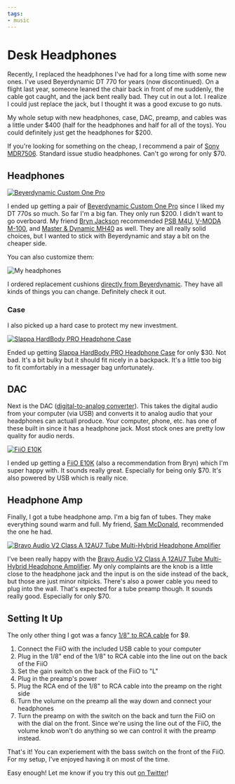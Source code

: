 ```yaml
---
tags:
- music
---
```


# Desk Headphones

Recently, I replaced the headphones I've had for a long time with some new ones. I've used Beyerdynamic DT 770 for years (now discontinued). On a flight last year, someone leaned the chair back in front of me suddenly, the cable got caught, and the jack bent really bad. They cut in out a lot. I realize I could just replace the jack, but I thought it was a good excuse to go nuts.

My whole setup with new headphones, case, DAC, preamp, and cables was a little under $400 (half for the headphones and half for all of the toys). You could definitely just get the headphones for $200.

If you're looking for something on the cheap, I recommend a pair of [Sony MDR7506](http://www.amazon.com/gp/product/B000AJIF4E/ref=as_li_tl?ie=UTF8&camp=1789&creative=390957&creativeASIN=B000AJIF4E&linkCode=as2&tag=nothimagic-20&linkId=6BXHOTUBHZAX5Q7M). Standard issue studio headphones. Can't go wrong for only $70.


## Headphones

[![Beyerdynamic Custom One Pro](headphones.jpg)](http://www.amazon.com/gp/product/B00D8BP8H8/ref=as_li_tl?ie=UTF8&camp=1789&creative=390957&creativeASIN=B00D8BP8H8&linkCode=as2&tag=nothimagic-20&linkId=JBYGURZLIKS4QCWK)

I ended up getting a pair of [Beyerdynamic Custom One Pro](http://www.amazon.com/gp/product/B00D8BP8H8/ref=as_li_tl?ie=UTF8&camp=1789&creative=390957&creativeASIN=B00D8BP8H8&linkCode=as2&tag=nothimagic-20&linkId=JBYGURZLIKS4QCWK) since I liked my DT 770s so much. So far I'm a big fan. They only run $200. I didn't want to go overboard. My friend [Bryn Jackson](http://bryn.io) recommended [PSB M4U](http://www.amazon.com/gp/product/B00AFUE7S6/ref=as_li_tl?ie=UTF8&camp=1789&creative=390957&creativeASIN=B00AFUE7S6&linkCode=as2&tag=nothimagic-20&linkId=TBJVUELQSNOM3PNQ), [V-MODA M-100](http://www.amazon.com/gp/product/B00A39PPCG/ref=as_li_tl?ie=UTF8&camp=1789&creative=390957&creativeASIN=B00A39PPCG&linkCode=as2&tag=nothimagic-20&linkId=I47KVJJ324533G6T), and [Master & Dynamic MH40](http://www.amazon.com/gp/product/B00MWDGW28/ref=as_li_tl?ie=UTF8&camp=1789&creative=390957&creativeASIN=B00MWDGW28&linkCode=as2&tag=nothimagic-20&linkId=WBIIYRLW7LOSO7SC) as well. They are all really solid choices, but I wanted to stick with Beyerdynamic and stay a bit on the cheaper side.

You can also customize them:

![My headphones](customized.jpg)

I ordered replacement cushions [directly from Beyerdynamic](http://north-america.beyerdynamic.com/store/custom_zubehoer.html). They have all kinds of things you can change. Definitely check it out.

### Case

I also picked up a hard case to protect my new investment.

[![Slappa HardBody PRO Headphone Case](case.jpg)](http://www.amazon.com/gp/product/B009NE7B06/ref=as_li_tl?ie=UTF8&camp=1789&creative=390957&creativeASIN=B009NE7B06&linkCode=as2&tag=nothimagic-20&linkId=KJDHEY2ABQXKPPW6)

Ended up getting [Slappa HardBody PRO Headphone Case](http://www.amazon.com/gp/product/B009NE7B06/ref=as_li_tl?ie=UTF8&camp=1789&creative=390957&creativeASIN=B009NE7B06&linkCode=as2&tag=nothimagic-20&linkId=KJDHEY2ABQXKPPW6) for only $30. Not bad. It's a bit bulky but it should fit nicely in a backpack. It's a little too big to fit comfortably in a messager bag unfortunately.


## DAC

Next is the DAC ([digital-to-analog converter](http://en.wikipedia.org/wiki/Digital-to-analog_converter)). This takes the digital audio from your computer (via USB) and converts it to analog audio that your headphones can actuall produce. Your computer, phone, etc. has one of these built in since it has a headphone jack. Most stock ones are pretty low quality for audio nerds.

[![FiiO E10K](dac.jpg)](http://www.amazon.com/gp/product/B00LP3AMC2/ref=as_li_tl?ie=UTF8&camp=1789&creative=390957&creativeASIN=B00LP3AMC2&linkCode=as2&tag=nothimagic-20&linkId=6DBJ5F2FVZRBP6FE)

I ended up getting a [FiiO E10K](http://www.amazon.com/gp/product/B00LP3AMC2/ref=as_li_tl?ie=UTF8&camp=1789&creative=390957&creativeASIN=B00LP3AMC2&linkCode=as2&tag=nothimagic-20&linkId=6DBJ5F2FVZRBP6FE) (also a recommendation from Bryn) which I'm super happy with. It sounds really great. Especially for being only $70. It's also powered by USB which is really nice.


## Headphone Amp

Finally, I got a tube headphone amp. I'm a big fan of tubes. They make everything sound warm and full. My friend, [Sam McDonald](https://twitter.com/sammcd), recommended the one he had.

[![Bravo Audio V2 Class A 12AU7 Tube Multi-Hybrid Headphone Amplifier](amp.jpg)](http://www.amazon.com/gp/product/B00ADR2DTG/ref=as_li_tl?ie=UTF8&camp=1789&creative=390957&creativeASIN=B00ADR2DTG&linkCode=as2&tag=nothimagic-20&linkId=T3R2C7KVBPGBNJR6)

I've been really happy with the [Bravo Audio V2 Class A 12AU7 Tube Multi-Hybrid Headphone Amplifier](http://www.amazon.com/gp/product/B00ADR2DTG/ref=as_li_tl?ie=UTF8&camp=1789&creative=390957&creativeASIN=B00ADR2DTG&linkCode=as2&tag=nothimagic-20&linkId=T3R2C7KVBPGBNJR6). My only complaints are the knob is a little close to the headphone jack and the input is on the side instead of the back, but those are just minor nitpicks. There's also a power cable you need to plug into the wall. That's expected for a tube preamp though. It sounds really good. Especially for only $70.


## Setting It Up

The only other thing I got was a fancy [1/8" to RCA cable](http://www.amazon.com/gp/product/B00DI89MSM/ref=as_li_tl?ie=UTF8&camp=1789&creative=390957&creativeASIN=B00DI89MSM&linkCode=as2&tag=nothimagic-20&linkId=NKSR3RM3OKZXME5B) for $9.

1. Connect the FiiO with the included USB cable to your computer
2. Plug in the 1/8" end of the 1/8" to RCA cable into the line out on the back of the FiiO
3. Set the gain switch on the back of the FiiO to "L"
4. Plug in the preamp's power
5. Plug the RCA end of the 1/8" to RCA cable into the preamp on the right side
6. Turn the volume on the preamp all the way down and connect your headphones
7. Turn the preamp on with the switch on the back and turn the FiiO on with the dial on the front. Since we're using the line out of the FiiO, the volume knob won't do anything so we can control it with the preamp instead.

That's it! You can experiement with the bass switch on the front of the FiiO. For my setup, I've enjoyed having it on most of the time.

Easy enough! Let me know if you try this out [on Twitter](https://twitter.com/soffes)!
